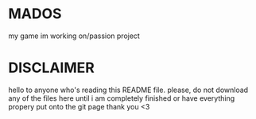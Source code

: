 # MADOS
my game im working on/passion project
# DISCLAIMER
hello to anyone who's reading this README file.
please, do not download any of the files here until i am completely finished or have everything propery put onto the git page
thank you <3
